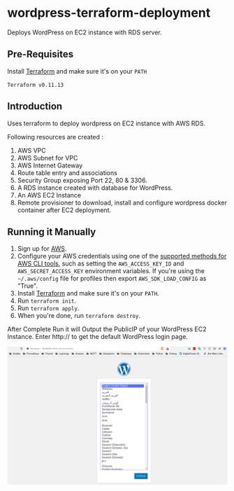 # wordpress-terraform-deployment
Deploys WordPress on EC2 instance with RDS server.

## Pre-Requisites

Install [Terraform](https://www.terraform.io/) and make sure it's on your `PATH`

```
Terraform v0.11.13
```

## Introduction

Uses terraform to deploy wordpress on EC2 instance with AWS RDS.

Following resources are created :
1. AWS VPC
2. AWS Subnet for VPC
3. AWS Internet Gateway
4. Route table entry and associations
5. Security Group exposing Port 22, 80 & 3306.
6. A RDS instance created with database for WordPress.
7. An AWS EC2 Instance 
8. Remote provisioner to download, install and configure wordpress docker container after EC2 deployment. 

## Running it Manually

1. Sign up for [AWS](https://aws.amazon.com/).
2. Configure your AWS credentials using one of the [supported methods for AWS CLI tools](https://docs.aws.amazon.com/cli/latest/userguide/cli-chap-getting-started.html), such as setting the
   `AWS_ACCESS_KEY_ID` and `AWS_SECRET_ACCESS_KEY` environment variables. If you're using the `~/.aws/config` file for profiles then export `AWS_SDK_LOAD_CONFIG` as "True".
3. Install [Terraform](https://www.terraform.io/) and make sure it's on your `PATH`.
4. Run `terraform init`.
5. Run `terraform apply`.
6. When you're done, run `terraform destroy`.


After Complete Run it will Output the PublicIP of your WordPress EC2 Instance. Enter http://<ec2-public-ip> to get the default WordPress login page.

![WordPress Welcome Page](screenshots/wordpress_login_page.png)
